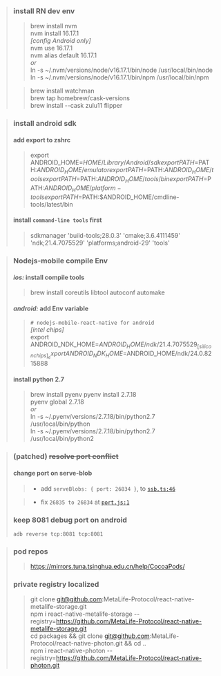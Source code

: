 > ### install RN dev env
>> brew install nvm  
>> nvm install 16.17.1  
>> _[config Android only]_  
>> nvm use 16.17.1  
>> nvm alias default 16.17.1  
>> _or_  
>>  ln -s ~/.nvm/versions/node/v16.17.1/bin/node /usr/local/bin/node   
>>  ln -s ~/.nvm/versions/node/v16.17.1/bin/npm /usr/local/bin/npm   
> 
>> brew install watchman  
>> brew tap homebrew/cask-versions  
>> brew install --cask zulu11 flipper

> ### install android sdk
> #### add export to zshrc
>> export ANDROID_HOME=$HOME/Library/Android/sdk  
>> export PATH=$PATH:$ANDROID_HOME/emulator   
>> export PATH=$PATH:$ANDROID_HOME/tools  
>> export PATH=$PATH:$ANDROID_HOME/tools/bin  
>> export PATH=$PATH:$ANDROID_HOME/platform-tools  
>> export PATH=$PATH:$ANDROID_HOME/cmdline-tools/latest/bin
> #### install `command-line tools` first
>> sdkmanager 'build-tools;28.0.3' 'cmake;3.6.4111459' 'ndk;21.4.7075529' 'platforms;android-29' 'tools'

> ### Nodejs-mobile compile Env
> #### _ios:_ install compile tools
>> brew install coreutils libtool autoconf automake
>
> #### _android:_ add Env variable
>> `# nodejs-mobile-react-native for android`  
>> _[intel chips]_   
>> export ANDROID_NDK_HOME=$ANDROID_HOME/ndk/21.4.7075529  
>> _[silicon chips]_   
>> export ANDROID_NDK_HOME=$ANDROID_HOME/ndk/24.0.8215888
> 
> #### install python 2.7
>> brew install pyenv
>> pyenv install 2.7.18  
>> pyenv global 2.7.18  
>> _or_  
>> ln -s ~/.pyenv/versions/2.7.18/bin/python2.7  /usr/local/bin/python  
>> ln -s ~/.pyenv/versions/2.7.18/bin/python2.7  /usr/local/bin/python2

> ### (patched) ~~resolve port conflict~~
> #### change port on serve-blob
>> - add `serveBlobs: {
     port: 26834
     }`, to [`ssb.ts:46`](backend/ssb.ts)
>
>> - fix
     `26835 to 26834` at [`port.js:1`](node_modules/ssb-serve-blobs/port.js)
> ### keep 8081 debug port on android
> `adb reverse tcp:8081 tcp:8081`
 
> ### pod repos 
>> https://mirrors.tuna.tsinghua.edu.cn/help/CocoaPods/
> ### private registry localized 
>> git clone git@github.com:MetaLife-Protocol/react-native-metalife-storage.git  
>> npm i react-native-metalife-storage --registry=https://github.com/MetaLife-Protocol/react-native-metalife-storage.git  
>> cd packages && git clone git@github.com:MetaLife-Protocol/react-native-photon.git && cd ..  
>> npm i react-native-photon --registry=https://github.com/MetaLife-Protocol/react-native-photon.git
